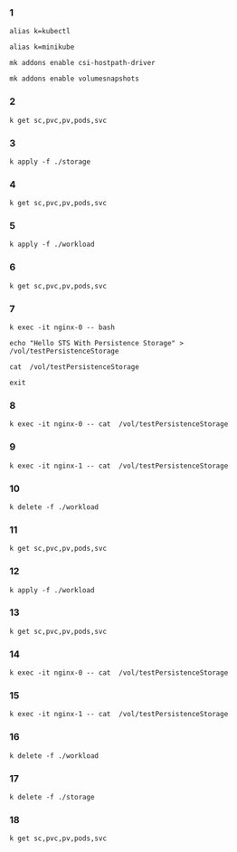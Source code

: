### 1
```
alias k=kubectl
```
```
alias k=minikube
```
```
mk addons enable csi-hostpath-driver
```

```
mk addons enable volumesnapshots
```


### 2
```
k get sc,pvc,pv,pods,svc
```

### 3
```
k apply -f ./storage
```

### 4
```
k get sc,pvc,pv,pods,svc
```

### 5
```
k apply -f ./workload
```

### 6
```
k get sc,pvc,pv,pods,svc
```

### 7

```
k exec -it nginx-0 -- bash
```

```
echo "Hello STS With Persistence Storage" > /vol/testPersistenceStorage
```

```
cat  /vol/testPersistenceStorage
```

```
exit
```

### 8
```
k exec -it nginx-0 -- cat  /vol/testPersistenceStorage

```

### 9
```
k exec -it nginx-1 -- cat  /vol/testPersistenceStorage

```

### 10

```
k delete -f ./workload
```

### 11

```
k get sc,pvc,pv,pods,svc
```

### 12

```
k apply -f ./workload
```

### 13

```
k get sc,pvc,pv,pods,svc
```

### 14

```
k exec -it nginx-0 -- cat  /vol/testPersistenceStorage

```

### 15

```
k exec -it nginx-1 -- cat  /vol/testPersistenceStorage

```

### 16

```
k delete -f ./workload
```

### 17
```
k delete -f ./storage
```

### 18

```
k get sc,pvc,pv,pods,svc
```
